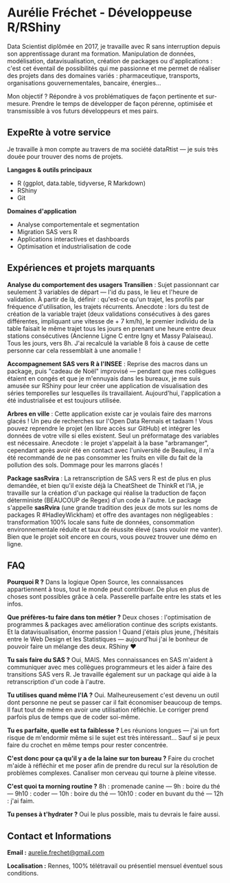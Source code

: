 # Aurélie Fréchet - Développeuse R/RShiny

Data Scientist diplômée en 2017, je travaille avec R sans interruption depuis son apprentissage durant ma formation. Manipulation de données, modélisation, datavisualisation, création de packages ou d'applications : c'est cet éventail de possibilités qui me passionne et me permet de réaliser des projets dans des domaines variés : pharmaceutique, transports, organisations gouvernementales, bancaire, énergies...

Mon objectif ? Répondre à vos problématiques de façon pertinente et sur-mesure. Prendre le temps de développer de façon pérenne, optimisée et transmissible à vos futurs développeurs et mes pairs.

## ExpeRte à votre service

Je travaille à mon compte au travers de ma société dataRtist — je suis très douée pour trouver des noms de projets.

**Langages & outils principaux**
- R (ggplot, data.table, tidyverse, R Markdown)
- RShiny
- Git

**Domaines d'application**
- Analyse comportementale et segmentation
- Migration SAS vers R
- Applications interactives et dashboards
- Optimisation et industrialisation de code

## Expériences et projets marquants

**Analyse du comportement des usagers Transilien** : Sujet passionnant car seulement 3 variables de départ — l'id du pass, le lieu et l'heure de validation. À partir de là, définir : qu'est-ce qu'un trajet, les profils par fréquence d'utilisation, les trajets récurrents. Anecdote : lors du test de création de la variable trajet (deux validations consécutives à des gares différentes, impliquant une vitesse de + 7 km/h), le premier individu de la table faisait le même trajet tous les jours en prenant une heure entre deux stations consécutives (Ancienne Ligne C entre Igny et Massy Palaiseau). Tous les jours, vers 8h. J'ai recalculé la variable 8 fois à cause de cette personne car cela ressemblait à une anomalie !

**Accompagnement SAS vers R à l'INSEE** : Reprise des macros dans un package, puis "cadeau de Noël" improvisé — pendant que mes collègues étaient en congés et que je m'ennuyais dans les bureaux, je me suis amusée sur RShiny pour leur créer une application de visualisation des séries temporelles sur lesquelles ils travaillaient. Aujourd'hui, l'application a été industrialisée et est toujours utilisée.

**Arbres en ville** : Cette application existe car je voulais faire des marrons glacés ! Un peu de recherches sur l'Open Data Rennais et tadaam ! Vous pouvez reprendre le projet (en libre accès sur GitHub) et intégrer les données de votre ville si elles existent. Seul un préformatage des variables est nécessaire. Anecdote : le projet s'appelait à la base "arbramanger", cependant après avoir été en contact avec l'université de Beaulieu, il m'a été recommandé de ne pas consommer les fruits en ville du fait de la pollution des sols. Dommage pour les marrons glacés !

**Package sasRvira** : La retranscription de SAS vers R est de plus en plus demandée, et bien qu'il existe déjà la CheatSheet de ThinkR et l'IA, je travaille sur la création d'un package qui réalise la traduction de façon déterministe (BEAUCOUP de Regex) d'un code à l'autre. Le package s'appelle **sasRvira** (une grande tradition des jeux de mots sur les noms de packages R #HadleyWickham) et offre des avantages non négligeables : transformation 100% locale sans fuite de données, consommation environnementale réduite et taux de réussite élevé (sans vouloir me vanter). Bien que le projet soit encore en cours, vous pouvez trouver une démo en ligne.

## FAQ

**Pourquoi R ?** Dans la logique Open Source, les connaissances appartiennent à tous, tout le monde peut contribuer. De plus en plus de choses sont possibles grâce à cela. Passerelle parfaite entre les stats et les infos.

**Que préfères-tu faire dans ton métier ?** Deux choses : l'optimisation de programmes & packages avec amélioration continue des scripts existants. Et la datavisualisation, énorme passion ! Quand j'étais plus jeune, j'hésitais entre le Web Design et les Statistiques — aujourd'hui j'ai le bonheur de pouvoir faire un mélange des deux. RShiny ❤️

**Tu sais faire du SAS ?** Oui, MAIS. Mes connaissances en SAS m'aident à communiquer avec mes collègues programmeurs et les aider à faire des transitions SAS vers R. Je travaille également sur un package qui aide à la retranscription d'un code à l'autre.

**Tu utilises quand même l'IA ?** Oui. Malheureusement c'est devenu un outil dont personne ne peut se passer car il fait économiser beaucoup de temps. Il faut tout de même en avoir une utilisation réfléchie. Le corriger prend parfois plus de temps que de coder soi-même.

**Tu es parfaite, quelle est ta faiblesse ?** Les réunions longues — j'ai un fort risque de m'endormir même si le sujet est très intéressant... Sauf si je peux faire du crochet en même temps pour rester concentrée.

**C'est donc pour ça qu'il y a de la laine sur ton bureau ?** Faire du crochet m'aide à réfléchir et me poser afin de prendre du recul sur la résolution de problèmes complexes. Canaliser mon cerveau qui tourne à pleine vitesse.

**C'est quoi ta morning routine ?** 8h : promenade canine — 9h : boire du thé — 9h10 : coder — 10h : boire du thé — 10h10 : coder en buvant du thé — 12h : j'ai faim.

**Tu penses à t'hydrater ?** Oui le plus possible, mais tu devrais le faire aussi.

## Contact et Informations

**Email :** aurelie.frechet@gmail.com

**Localisation :** Rennes, 100% télétravail ou présentiel mensuel éventuel sous conditions.
